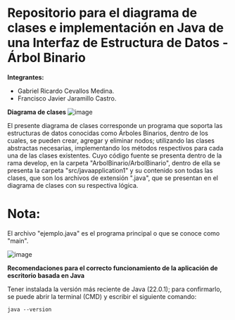# Repositorio para el diagrama de clases e implementación en Java de una Interfaz de Estructura de Datos - Árbol Binario

**Integrantes:**

* Gabriel Ricardo Cevallos Medina. 
* Francisco Javier Jaramillo Castro.

**Diagrama de clases**
![image](https://github.com/FrancisJaramilloC/InterfazEstructuraDatos/assets/166524070/9715475a-0cae-48de-9b03-4a4ef39f6feb)



El presente diagrama de clases corresponde un programa que soporta las estructuras de datos conocidas como Árboles Binarios, dentro de los cuales, se pueden crear, agregar y eliminar nodos; utilizando las clases abstractas necesarias, implementando los métodos respectivos para cada una de las clases existentes. Cuyo código fuente se presenta dentro de la rama develop, en la carpeta "ArbolBinario/ArbolBinario", dentro de ella se presenta la carpeta "src/javaapplication1" y su contenido son todas las clases, que son los archivos de extensión ".java", que se presentan en el diagrama de clases con su respectiva lógica.

# Nota:
El archivo "ejemplo.java" es el programa principal o que se conoce como "main".

![image](https://github.com/user-attachments/assets/751b4ceb-26b3-4671-84db-5ab7be2ac26e)


**Recomendaciones para el correcto funcionamiento de la aplicación de escritorio basada en Java**

Tener instalada la versión más reciente de Java (22.0.1); para confirmarlo, se puede abrir la terminal (CMD) y escribir el siguiente comando:
    
    java --version
